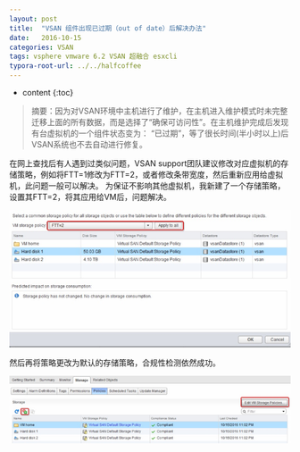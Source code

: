 ```yaml
---
layout: post
title:  "VSAN 组件出现已过期（out of date）后解决办法"
date:   2016-10-15
categories: VSAN
tags: vsphere vmware 6.2 VSAN 超融合 esxcli
typora-root-url: ../../halfcoffee
---
```


* content
{:toc}


> 摘要：因为对VSAN环境中主机进行了维护，在主机进入维护模式时未完整迁移上面的所有数据，而是选择了“确保可访问性”。在主机维护完成后发现有台虚拟机的一个组件状态变为： “已过期”，等了很长时间(半小时以上)后VSAN系统也不去自动进行修复。


在网上查找后有人遇到过类似问题，VSAN support团队建议修改对应虚拟机的存储策略，例如将FTT=1修改为FTT=2，或者修改条带宽度，然后重新应用给虚拟机，此问题一般可以解决。
为保证不影响其他虚拟机，我新建了一个存储策略，设置其FTT=2，将其应用给VM后，问题解决。



<img src="/pics/vsanoutdated1.png" width="800">

然后再将策略更改为默认的存储策略，合规性检测依然成功。

<img src="/pics/vsanoutdated2.png" width="800">



